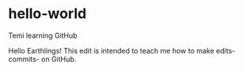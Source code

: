 # hello-world
Temi learning GitHub

Hello Earthlings! This edit is intended to teach me how to make edits- commits- on GitHub. 
